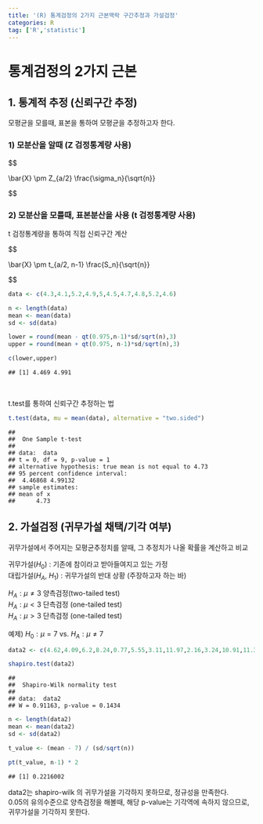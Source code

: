 ```yaml
---
title: '(R) 통계검정의 2가지 근본맥락 구간추정과 가설검정'
categories: R
tag: ['R','statistic']
---
```




# 통계검정의 2가지 근본

## 1. 통계적 추정 (신뢰구간 추정)

모평균을 모를때, 표본을 통하여 모평균을 추정하고자 한다.

### 1) 모분산을 알때 (Z 검정통계량 사용)

$$

\bar{X} \pm Z_{a/2} \frac{\sigma_n}{\sqrt{n}}

$$

### 2) 모분산을 모를때, 표본분산을 사용 (t 검정통계량 사용)

t 검정통계량을 통하여 직접 신뢰구간 계산

$$

\bar{X} \pm t_{a/2, n-1} \frac{S_n}{\sqrt{n}} 

$$

``` r
data <- c(4.3,4.1,5.2,4.9,5,4.5,4.7,4.8,5.2,4.6)

n <- length(data)
mean <- mean(data)
sd <- sd(data)

lower = round(mean - qt(0.975,n-1)*sd/sqrt(n),3)
upper = round(mean + qt(0.975, n-1)*sd/sqrt(n),3)

c(lower,upper)
```

    ## [1] 4.469 4.991

<br/>

t.test를 통하여 신뢰구간 추정하는 법

``` r
t.test(data, mu = mean(data), alternative = "two.sided")
```

    ## 
    ##  One Sample t-test
    ## 
    ## data:  data
    ## t = 0, df = 9, p-value = 1
    ## alternative hypothesis: true mean is not equal to 4.73
    ## 95 percent confidence interval:
    ##  4.46868 4.99132
    ## sample estimates:
    ## mean of x 
    ##      4.73

## 2. 가설검정 (귀무가설 채택/기각 여부)

귀무가설에서 주어지는 모평균추정치를 알때, 그 추정치가 나올 확률을
계산하고 비교

귀무가설($H_0$) : 기존에 참이라고 받아들여지고 있는 가정  
대립가설($H_A$, $H_1$) : 귀무가설의 반대 상황 (주장하고자 하는 바)

$H_A : \mu \neq 3$ 양측검정(two-tailed test)  
$H_A : \mu < 3$ 단측검정 (one-tailed test)  
$H_A : \mu > 3$ 단측검정 (one-tailed test)

예제) $H_0 : \mu = 7$ vs. $H_A : \mu \neq 7$

``` r
data2 <- c(4.62,4.09,6.2,8.24,0.77,5.55,3.11,11.97,2.16,3.24,10.91,11.36,0.87,9.93,2.9)

shapiro.test(data2)
```

    ## 
    ##  Shapiro-Wilk normality test
    ## 
    ## data:  data2
    ## W = 0.91163, p-value = 0.1434

``` r
n <- length(data2)
mean <- mean(data2)
sd <- sd(data2)

t_value <- (mean - 7) / (sd/sqrt(n)) 

pt(t_value, n-1) * 2
```

    ## [1] 0.2216002

data2는 shapiro-wilk 의 귀무가설을 기각하지 못하므로, 정규성을
만족한다.  
0.05의 유의수준으로 양측검정을 해볼때, 해당 p-value는 기각역에 속하지
않으므로, 귀무가설을 기각하지 못한다.
